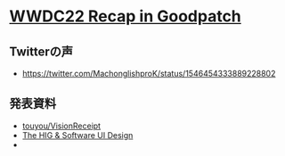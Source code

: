 # [WWDC22 Recap in Goodpatch](https://goodpatch.connpass.com/event/251756/)
## Twitterの声
- https://twitter.com/MachonglishproK/status/1546454333889228802

## 発表資料
- [touyou/VisionReceipt](https://github.com/touyou/VisionReceipt)
- [The HIG & Software UI Design](https://speakerdeck.com/usagimaru/the-hig-and-software-ui-design)
- 
